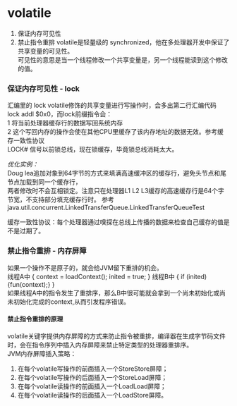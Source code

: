 # volatile
1. 保证内存可见性
2. 禁止指令重排
volatile是轻量级的 synchronized，他在多处理器开发中保证了共享变量的可见性。  
可见性的意思是当一个线程修改一个共享变量是，另一个线程能读到这个修改的值。  

### 保证内存可见性 - lock
汇编里的 lock 
volatile修饰的共享变量进行写操作时，会多出第二行汇编代码 lock addl $0x0，而lock前缀指令会：   
1 将当前处理器缓存行的数据写回系统内存  
2 这个写回内存的操作会使在其他CPU里缓存了该内存地址的数据无效。参考缓存一致性协议  
LOCK# 信号以前锁总线，现在锁缓存，毕竟锁总线消耗太大。  

*优化实例：*  
Doug lea追加对象到64字节的方式来填满高速缓冲区的缓存行，避免头节点和尾节点加载到同一个缓存行，  
两者修改时不会互相锁定。注意只在处理器L1 L2 L3缓存的高速缓存行是64个字节宽，不支持部分填充缓存行时。
参考 java.util.concurrent.LinkedTransferQueue.LinkedTransferQueueTest

缓存一致性协议：每个处理器通过嗅探在总线上传播的数据来检查自己缓存的值是不是过期了。

### 禁止指令重排 - 内存屏障
如果一个操作不是原子的，就会给JVM留下重排的机会。  
线程A中 { context = loadContext(); inited = true; }
线程B中 { if (inited) {fun(context);} }  
如果线程A中的指令发生了重排序，那么B中很可能就会拿到一个尚未初始化或尚未初始化完成的context,从而引发程序错误。

#### 禁止指令重排的原理  
volatile关键字提供内存屏障的方式来防止指令被重排，编译器在生成字节码文件时，会在指令序列中插入内存屏障来禁止特定类型的处理器重排序。  
JVM内存屏障插入策略：
1. 在每个volatile写操作的前面插入一个StoreStore屏障； 
2. 在每个volatile写操作的后面插入一个StoreLoad屏障； 
3. 在每个volatile读操作的前面插入一个LoadLoad屏障； 
4. 在每个volatile读操作的后面插入一个LoadStore屏障。

